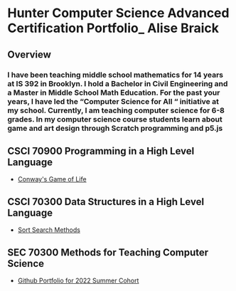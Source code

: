 # Hunter Computer Science Advanced Certification Portfolio_ Alise Braick


## Overview

### I have been teaching middle school mathematics for 14 years at IS 392 in Brooklyn. I hold a Bachelor in Civil Engineering and a Master in Middle School Math Education. For the past your years, I have led the “Computer Science for All “ initiative at my school. Currently, I am teaching computer science for 6-8 grades. In my computer science course students learn about game and art  design through Scratch programming and p5.js




## CSCI 70900 Programming in a High Level Language
- [Conway's Game of Life](https://raw.githubusercontent.com/hunter-teacher-cert/cohort-3-summer-work-AliseBraick/master/programming/3/Cgol.java) 

## CSCI 70300 Data Structures in a High Level Language
- [Sort Search Methods ](https://raw.githubusercontent.com/hunter-teacher-cert/cohort-3-summer-work-AliseBraick/master/ds/Sorting/SortSearch.java) 

## SEC 70300 Methods for Teaching Computer Science
- [Github Portfolio for 2022 Summer Cohort](https://github.com/hunter-teacher-cert/sedc71900-summer-2022/tree/main/resources/portfolio)
